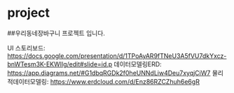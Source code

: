 # project
##우리동네장바구니 프로젝트 입니다.

UI 스토리보드: https://docs.google.com/presentation/d/1TPoAyAR9fTNeU3A5fVU7dkYxcz-bnWTesm3K-EKWIlg/edit#slide=id.p
데이터모델링ERD: https://app.diagrams.net/#G1dbqRGDk2f0heUNNdLiw4Deu7xyqjCiW7
물리적데이터모델링: https://www.erdcloud.com/d/Enz86RZCZhuh6e6gR

